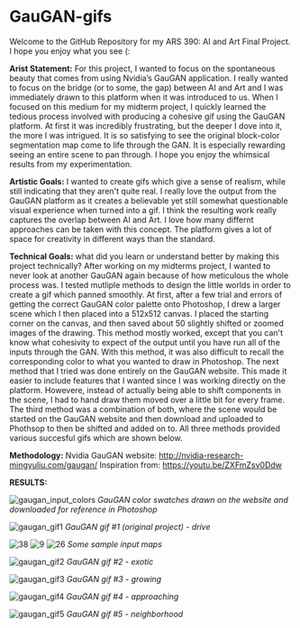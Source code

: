 # GauGAN-gifs
Welcome to the GitHub Repository for my ARS 390: AI and Art Final Project.  I hope you enjoy what you see (:

**Arist Statement:**
For this project, I wanted to focus on the spontaneous beauty that comes from using Nvidia’s GauGAN application.  I really wanted to focus on the bridge (or to some, the gap) between AI and Art and I was immediately drawn to this platform when it was introduced to us.  When I focused on this medium for my midterm project, I quickly learned the tedious process involved with producing a cohesive gif using the GauGAN platform.  At first it was incredibly frustrating, but the deeper I dove into it, the more I was intrigued.  It is so satisfying to see the original block-color segmentation map come to life through the GAN.  It is especially rewarding seeing an entire scene to pan through.  I hope you enjoy the whimsical results from my experimentation.

**Artistic Goals:**
I wanted to create gifs which give a sense of realism, while still indicating that they aren't quite real. I really love the output from the GauGAN platform as it creates a believable yet still somewhat questionable visual experience when turned into a gif.  I think the resulting work really captures the overlap between AI and Art.  I love how many differnt approaches can be taken with this concept.  The platform gives a lot of space for creativity in different ways than the standard.  
        
**Technical Goals:** what did you learn or understand better by making this project technically?
After working on my midterms project, I wanted to never look at another GauGAN again because of how meticulous the whole process was.  I tested mutliple methods to design the little worlds in order to create a gif which panned smoothly.  At first, after a few trial and errors of getting the correct GauGAN color palette onto Photoshop, I drew a larger scene which I then placed into a 512x512 canvas.  I placed the starting corner on the canvas, and then saved about 50 slightly shifted or zoomed images of the drawing.  This method mostly worked, except that you can't know what cohesivity to expect of the output until you have run all of the inputs through the GAN.  With this method, it was also difficult to recall the corresponding color to what you wanted to draw in Photoshop.  The next method that I tried was done entirely on the GauGAN website.  This made it easier to include features that I wanted since I was working directly on the platform.  Howevere, instead of actually being able to shift components in the scene, I had to hand draw them moved over a little bit for every frame.  The third method was a combination of both, where the scene would be started on the GauGAN website and then download and uploaded to Phothsop to then be shifted and added on to.  All three methods provided various succesful gifs which are shown below. 

**Methodology:** 
Nvidia GauGAN website: http://nvidia-research-mingyuliu.com/gaugan/
Inspiration from: https://youtu.be/ZXFmZsv0Ddw

**RESULTS:**

![gaugan_input_colors](https://user-images.githubusercontent.com/79603235/116840796-36117780-aba5-11eb-96ae-c1122b393c02.png)
*GauGAN color swatches drawn on the website and downloaded for reference in Photoshop*


![gaugan_gif1](https://user-images.githubusercontent.com/79603235/116840891-838de480-aba5-11eb-90dc-a7862fc57f47.gif)
*GauGAN gif #1 (original project) - drive*

![38](https://user-images.githubusercontent.com/79603235/116840936-a8825780-aba5-11eb-965e-9461dfada7a8.png)
![9](https://user-images.githubusercontent.com/79603235/116840938-a8825780-aba5-11eb-942d-2c7a23ca0971.png)
![26](https://user-images.githubusercontent.com/79603235/116840939-a91aee00-aba5-11eb-84a3-75a99bc81e78.png)
*Some sample input maps*

![gaugan_gif2](https://user-images.githubusercontent.com/79603235/116840960-b46e1980-aba5-11eb-8760-5652983e7e5b.gif)
*GauGAN gif #2 - exotic*

![gaugan_gif3](https://user-images.githubusercontent.com/79603235/116840980-bf28ae80-aba5-11eb-815f-0aaf496035dd.gif)
*GauGAN gif #3 - growing*

![gaugan_gif4](https://user-images.githubusercontent.com/79603235/116841023-d9628c80-aba5-11eb-9b17-92476c48f8b3.gif)
*GauGAN gif #4 - approaching*

![gaugan_gif5](https://user-images.githubusercontent.com/79603235/116841047-ec755c80-aba5-11eb-85bd-543ec5b9c279.gif)
*GauGAN gif #5 - neighborhood*

